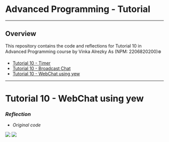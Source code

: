# Advanced Programming - Tutorial


------------
## Overview

This repository contains the code and reflections for Tutorial 10 in Advanced Programming course by Vinka Alrezky As (NPM: 2206820200)❄️

- [Tutorial 10 - Timer](https://github.com/vinkakniv/tutorial10-timer)
- [Tutorial 10 - Broadcast Chat](https://github.com/vinkakniv/tutorial10-broadcastchat)
- [Tutorial 10 - WebChat using yew](https://github.com/vinkakniv/tutorial10-webchatyew)

------------
# Tutorial 10 - WebChat using yew

### _Reflection_

- _Original code_

![](https://imgur.com/qlu4b8v.png)
![](https://imgur.com/6qeZ8mX.png)

